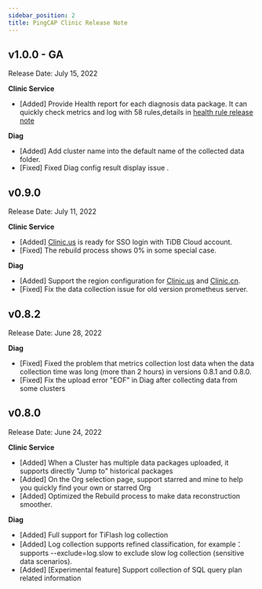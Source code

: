 ```yaml
---
sidebar_position: 2
title: PingCAP Clinic Release Note
---
```


## v1.0.0 - GA

Release Date: July 15, 2022

**Clinic Service**

- [Added] Provide Health report for each diagnosis data package. It can quickly check metrics and log with 58 rules,details in [health rule release note](https://clinic-docs-en.vercel.app/docs/health-rule-release-note)

**Diag**

- [Added] Add cluster name into the default name of the collected data folder.
- [Fixed] Fixed Diag config result display issue .

## v0.9.0

Release Date: July 11, 2022

**Clinic Service**

- [Added] [Clinic.us](https://clinic.pingcap.com/) is ready for SSO login with TiDB Cloud account.
- [Fixed] The rebuild process shows 0% in some special case.

**Diag**

- [Added] Support the region configuration for [Clinic.us](https://clinic.pingcap.com/) and [Clinic.cn](https://clinic.pingcap.com.cn/).
- [Fixed] Fix the data collection issue for old version prometheus server.

## v0.8.2

Release Date: June 28, 2022

**Diag**

- [Fixed] Fixed the problem that metrics collection lost data when the data collection time was long (more than 2 hours) in versions 0.8.1 and 0.8.0.
- [Fixed] Fix the upload error "EOF"  in Diag after collecting data from some clusters

## v0.8.0

Release Date: June 24, 2022

**Clinic Service**

- [Added] When a Cluster has multiple data packages uploaded, it supports directly "Jump to" historical packages
- [Added] On the Org selection page, support starred and mine to help you quickly find your own or starred Org
- [Added] Optimized the Rebuild process to make data reconstruction smoother.

**Diag**
- [Added] Full support for TiFlash log collection
- [Added] Log collection supports refined classification, for example： supports --exclude=log.slow to exclude slow log collection (sensitive data scenarios).
- [Added] [Experimental feature] Support collection of SQL query plan related information